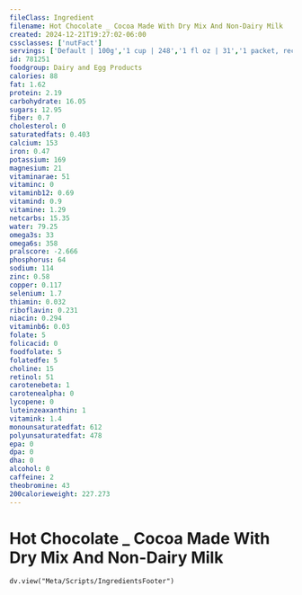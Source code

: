 ```yaml
---
fileClass: Ingredient
filename: Hot Chocolate _ Cocoa Made With Dry Mix And Non-Dairy Milk
created: 2024-12-21T19:27:02-06:00
cssclasses: ['nutFact']
servings: ['Default | 100g','1 cup | 248','1 fl oz | 31','1 packet, reconstituted | 211']
id: 781251
foodgroup: Dairy and Egg Products 
calories: 88
fat: 1.62
protein: 2.19
carbohydrate: 16.05
sugars: 12.95
fiber: 0.7
cholesterol: 0
saturatedfats: 0.403
calcium: 153
iron: 0.47
potassium: 169
magnesium: 21
vitaminarae: 51
vitaminc: 0
vitaminb12: 0.69
vitamind: 0.9
vitamine: 1.29
netcarbs: 15.35
water: 79.25
omega3s: 33
omega6s: 358
pralscore: -2.666
phosphorus: 64
sodium: 114
zinc: 0.58
copper: 0.117
selenium: 1.7
thiamin: 0.032
riboflavin: 0.231
niacin: 0.294
vitaminb6: 0.03
folate: 5
folicacid: 0
foodfolate: 5
folatedfe: 5
choline: 15
retinol: 51
carotenebeta: 1
carotenealpha: 0
lycopene: 0
luteinzeaxanthin: 1
vitamink: 1.4
monounsaturatedfat: 612
polyunsaturatedfat: 478
epa: 0
dpa: 0
dha: 0
alcohol: 0
caffeine: 2
theobromine: 43
200calorieweight: 227.273
---
```


# Hot Chocolate _ Cocoa Made With Dry Mix And Non-Dairy Milk

```dataviewjs
dv.view("Meta/Scripts/IngredientsFooter")
```